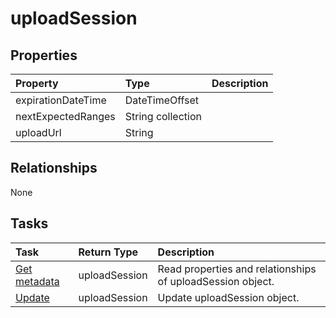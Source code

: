 # uploadSession



## Properties
| Property	   | Type	|Description|
|:---------------|:--------|:----------|
|expirationDateTime|DateTimeOffset||
|nextExpectedRanges|String collection||
|uploadUrl|String||

## Relationships
None


## Tasks

| Task		   | Return Type	|Description|
|:---------------|:--------|:----------|
|[Get metadata](../api/uploadsession_get.md) | uploadSession |Read properties and relationships of uploadSession object.|
|[Update](../api/uploadsession_update.md) | uploadSession	|Update uploadSession object. |
